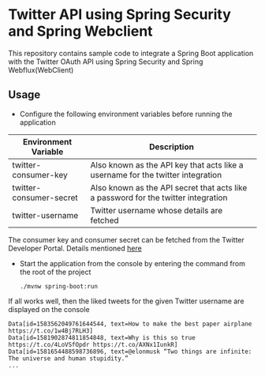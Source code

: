 # Twitter API using Spring Security and Spring Webclient

This repository contains sample code to integrate a Spring Boot application with the Twitter OAuth API using
Spring Security and Spring Webflux(WebClient)

## Usage

- Configure the following environment variables before running the application

| Environment Variable    | Description                                                                        |
|-------------------------|------------------------------------------------------------------------------------|
| twitter-consumer-key    | Also known as the API key that acts like a username for the twitter integration    |
| twitter-consumer-secret | Also known as the API secret that acts like a password for the twitter integration |
| twitter-username        | Twitter username whose details are fetched                                         |

The consumer key and consumer secret can be fetched from the Twitter Developer Portal. Details mentioned [here](https://developer.twitter.com/en/docs/authentication/oauth-1-0a/api-key-and-secret)

- Start the application from the console by entering the command from the root of the project

    ```
    ./mvnw spring-boot:run
    ```
If all works well, then the liked tweets for the given Twitter username are displayed on the console    

```
Data[id=1583562049761644544, text=How to make the best paper airplane  https://t.co/1w4Bj7RLH3]
Data[id=1581902874811854848, text=Why is this so true https://t.co/4LoVSfOpdr https://t.co/AXNx1IunkR]
Data[id=1581654488598736896, text=@elonmusk “Two things are infinite: The universe and human stupidity.” 
...
```